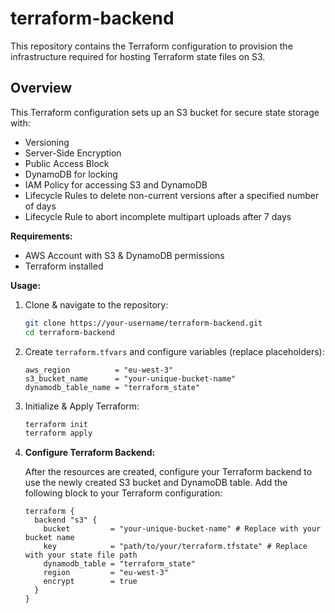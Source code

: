 # terraform-backend

This repository contains the Terraform configuration to provision the infrastructure required for hosting Terraform state files on S3.

## Overview

This Terraform configuration sets up an S3 bucket for secure state storage with:

* Versioning
* Server-Side Encryption
* Public Access Block
* DynamoDB for locking
* IAM Policy for accessing S3 and DynamoDB
* Lifecycle Rules to delete non-current versions after a specified number of days
* Lifecycle Rule to abort incomplete multipart uploads after 7 days

**Requirements:**

* AWS Account with S3 & DynamoDB permissions
* Terraform installed

**Usage:**

1. Clone & navigate to the repository:

    ```sh
    git clone https://your-username/terraform-backend.git
    cd terraform-backend
    ```

2. Create `terraform.tfvars` and configure variables (replace placeholders):

    ```hcl
    aws_region          = "eu-west-3"
    s3_bucket_name      = "your-unique-bucket-name"
    dynamodb_table_name = "terraform_state"
    ```

3. Initialize & Apply Terraform:

    ```sh
    terraform init
    terraform apply
    ```

4. **Configure Terraform Backend:**

   After the resources are created, configure your Terraform backend to use the newly created S3 bucket and DynamoDB table. Add the following block to your Terraform configuration:

   ```hcl
   terraform {
     backend "s3" {
       bucket         = "your-unique-bucket-name" # Replace with your bucket name
       key            = "path/to/your/terraform.tfstate" # Replace with your state file path
       dynamodb_table = "terraform_state"
       region         = "eu-west-3"
       encrypt        = true
     }
   }
   ```